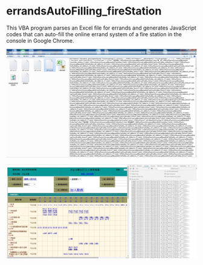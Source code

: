 # errandsAutoFilling_fireStation
This VBA program parses an Excel file for errands and generates JavaScript codes that can auto-fill the online errand system of a fire station in the console in Google Chrome.

![alt text](https://github.com/PaulDeyouZhuang/errandsAutoFilling_fireStation/blob/master/1.png)

![alt text](https://github.com/PaulDeyouZhuang/errandsAutoFilling_fireStation/blob/master/2.png)
